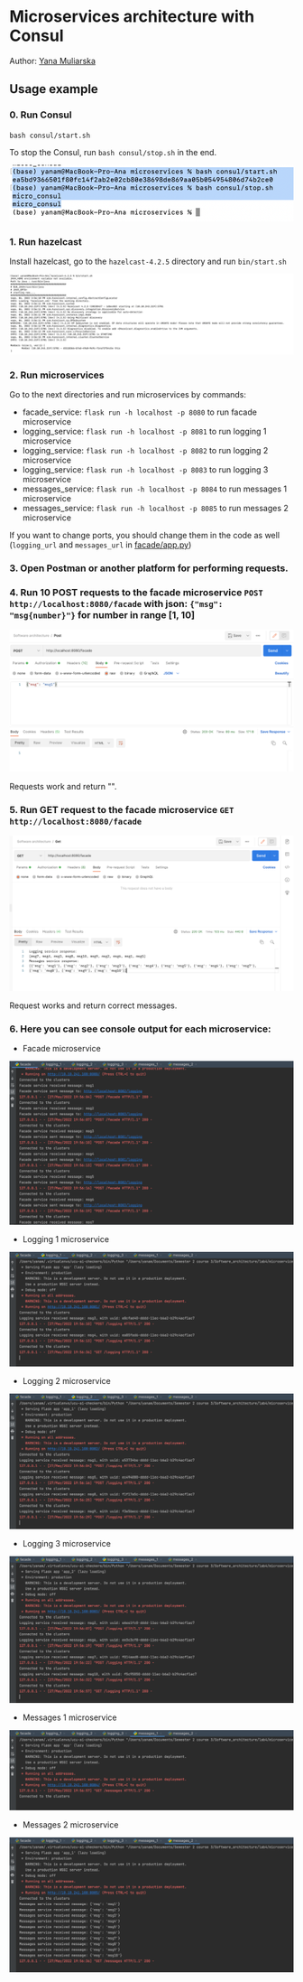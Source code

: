 # Microservices architecture with Consul

Author: [Yana Muliarska](https://github.com/muliarska)

## Usage example

### 0. Run Consul
`bash consul/start.sh`

To stop the Consul, run `bash consul/stop.sh` in the end.

![consul_logs](https://github.com/muliarska/microservices/blob/micro_consul/logs/consul_logs.png)

### 1. Run hazelcast

Install hazelcast, go to the `hazelcast-4.2.5` directory and run `bin/start.sh`

![hazelcast_logs](https://github.com/muliarska/microservices/blob/micro_consul/logs/hazelcast_logs.png)

### 2. Run microservices

Go to the next directories and run microservices by commands:
- facade_service: `flask run -h localhost -p 8080` to run facade microservice
- logging_service: `flask run -h localhost -p 8081` to run logging 1 microservice
- logging_service: `flask run -h localhost -p 8082` to run logging 2 microservice
- logging_service: `flask run -h localhost -p 8083` to run logging 3 microservice
- messages_service: `flask run -h localhost -p 8084` to run messages 1 microservice
- messages_service: `flask run -h localhost -p 8085` to run messages 2 microservice

If you want to change ports, you should change them in the code as well (`logging_url` and `messages_url` in [facade/app.py](https://github.com/muliarska/microservices/blob/micro_consul/facade_service/app.py))

### 3. Open Postman or another platform for performing requests.

### 4. Run 10 POST requests to the facade microservice `POST http://localhost:8080/facade` with json: `{"msg": "msg{number}"}` for number in range [1, 10]

![post_request](https://github.com/muliarska/microservices/blob/micro_consul/logs/post_request.png)

Requests work and return "".

### 5. Run GET request to the facade microservice `GET http://localhost:8080/facade`

![get_request](https://github.com/muliarska/microservices/blob/micro_consul/logs/get_request.png)

Request works and return correct messages.

### 6. Here you can see console output for each microservice:

- Facade microservice

![facade_logs](https://github.com/muliarska/microservices/blob/micro_consul/logs/facade_logs.png)

- Logging 1 microservice

![logging_1_logs](https://github.com/muliarska/microservices/blob/micro_consul/logs/logging_1_logs.png)

- Logging 2 microservice

![logging_2_logs](https://github.com/muliarska/microservices/blob/micro_consul/logs/logging_2_logs.png)

- Logging 3 microservice

![logging_3_logs](https://github.com/muliarska/microservices/blob/micro_consul/logs/logging_3_logs.png)

- Messages 1 microservice

![messages_1_logs](https://github.com/muliarska/microservices/blob/micro_consul/logs/messages_1_logs.png)

- Messages 2 microservice

![messages_2_logs](https://github.com/muliarska/microservices/blob/micro_consul/logs/messages_2_logs.png)



